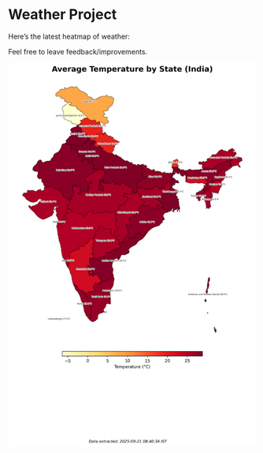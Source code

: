 # Weather Project

Here’s the latest heatmap of weather:

Feel free to leave feedback/improvements.

![India Heatmap](docs/assets/india_heatmap.png?v=CF6CAC)
